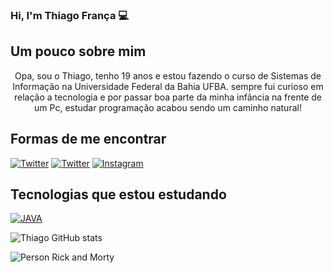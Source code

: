 ### Hi, I'm Thiago França 💻

## Um pouco sobre mim
<div align="center"> Opa, sou o Thiago, tenho 19 anos e estou fazendo o curso de Sistemas de Informação na Universidade Federal da Bahia UFBA.
sempre fui curioso em relação a tecnologia e por passar boa parte da minha infância na frente de um Pc, estudar programação acabou sendo um
caminho natural!</div>

## Formas de me encontrar 
[![Twitter](https://img.shields.io/badge/Twitter-1DA1F2?style=for-the-badge&logo=twitter&logoColor=white)](https://twitter.com/thiagofr_4)
[![Twitter](https://img.shields.io/badge/LinkedIn-0077B5?style=for-the-badge&logo=linkedin&logoColor=white)](https://www.linkedin.com/in/thiago-fran%C3%A7a-a9303621a/)
[![Instagram](https://img.shields.io/badge/Instagram-E4405F?style=for-the-badge&logo=instagram&logoColor=white)](https://instagram.com/thiagofr_4)

## Tecnologias que estou estudando
[![JAVA](https://img.shields.io/badge/Java-ED8B00?style=for-the-badge&logo=openjdk&logoColor=white)]()

![Thiago GitHub stats](https://github-readme-stats.vercel.app/api?username=thiagofr4nc4&show_icons=true&theme=tokyonight)

![Person Rick and Morty](https://media.giphy.com/media/v1.Y2lkPTc5MGI3NjExbTF6bW9pc2RnaXVlZmtmYmJoYnl3eHE5ZTdqaTBnZDV3ZDhmazUyMCZlcD12MV9pbnRlcm5hbF9naWZfYnlfaWQmY3Q9Zw/L3bj6t3opdeNddYCyl/giphy.gif)


